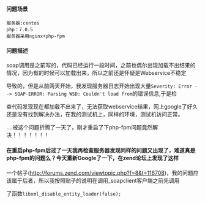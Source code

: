 #### 问题场景
```
服务器:centos
php：7.0.5
服务器采用nginx+php-fpm
```

#### 问题描述

soap调用是之前写的，代码已经运行一段时间，之前也偶尔出现加载不出结果的情况，因为有的时候可以加载出来，所以之前还是怀疑是Webservice不稳定

导致的，但是从前两天开始，我发现服务器日志开始出现大量`Severity: Error --> SOAP-ERROR: Parsing WSD: Couldn't load from`的错误信息,于是检

查代码发现现在都加载不出来了，无法获取webservice结果，网上google了好久还是没有找到解决办法，在我的测试机上，同样的环境，测试机访问正常。


....被这个问题折腾了一天了，刚才重启了下php-fpm问题竟然解决！！！！！！！

#### 在重启php-fpm后过了一天我再检查服务器发现同样的问题又出现了，难道真是php-fpm的问题么？今天重新Google了一下，在zend论坛上发现了这样

一个帖子(http://forums.zend.com/viewtopic.php?f=8&t=116708)，我的问题应该属于后者，所以我按照贴子的说明在调用_soapclient客户端之前先调用

了函数`libxml_disable_entity_loader(false);`

